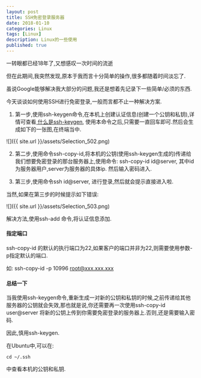 ```yaml
---
layout: post
title: SSH免密登录服务器
date: 2018-01-10
categories: Linux
tags: [Linux]
description: Linux的一些使用
published: true
---
```


一转眼都已经18年了,又想感叹一次时间的流逝

但在此期间,我突然发现,原本于我而言十分简单的操作,很多都随着时间淡忘了.

虽说Google能够解决我大部分的问题,我还是想着先记录下一些简单/必须的东西.

今天谈谈如何使用SSH进行免密登录,一般而言都不止一种解决方案.

1. 第一步,使用ssh-keygen命令,在本机上创建认证信息(创建一个公钥和私钥),详情可查看<a href="https://en.wikipedia.org/wiki/Ssh-keygen"> 什么是ssh-keygen</a>, 使用本命令之后,只需要一直回车即可.然后会生成如下的一张图,在终端当中.

![]({{ site.url }}/assets/Selection_502.png)

2. 第二步,使用命令ssh-copy-id,将本机的公钥(使用ssh-keygen生成的)传递给我们想要免密登录的那台服务器上,使用命令: ssh-copy-id id@server, 其中id为服务器用户,server为服务器的具体ip. 然后输入密码进入.

3. 第三步,使用命令ssh id@server, 进行登录,然后就会提示直接进入啦.

当然,如果在第三步的时候提示如下错误:

![]({{ site.url }}/assets/Selection_503.png)

解决方法,使用ssh-add 命令,将认证信息添加.

#### 指定端口

ssh-copy-id 的默认的执行端口为22,如果客户的端口并非为22,则需要使用参数-p指定默认的端口.

如: ssh-copy-id -p 10996 root@xxx.xxx.xxx

#### 总结一下 

当我使用ssh-keygen命令,重新生成一对新的公钥和私钥的时候,之前传递给其他服务器的公钥就会失效,那也就是说,你还需要再一次使用ssh-copy-id user@server 将新的公钥上传到你需要免密登录的服务器上.否则,还是需要输入密码.

因此,慎用ssh-keygen. 

在Ubuntu中,可以在: 

    cd ~/.ssh

中查看本机的公钥和私钥.

